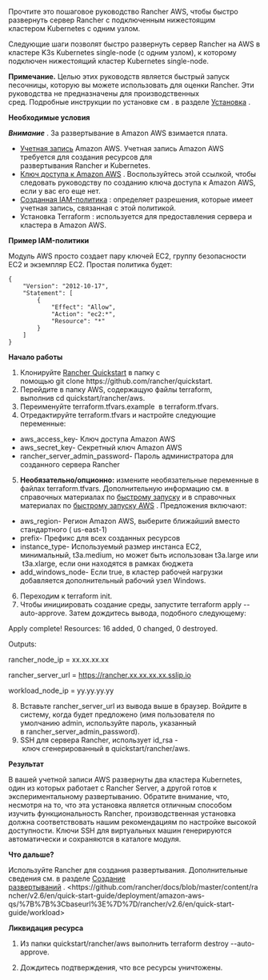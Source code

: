 ﻿


Прочтите это пошаговое руководство Rancher AWS, чтобы быстро развернуть сервер Rancher с подключенным нижестоящим кластером Kubernetes с одним узлом.

Следующие шаги позволят быстро развернуть сервер Rancher на AWS в кластере K3s Kubernetes single-node (с одним узлом), к которому подключен нижестоящий кластер Kubernetes single-node.

**Примечание.** Целью этих руководств является быстрый запуск песочницы, которую вы можете использовать для оценки Rancher. Эти руководства не предназначены для производственных сред. Подробные инструкции по установке см . в разделе [Установка](https://github.com/rancher/docs/blob/master/content/rancher/v2.6/en/quick-start-guide/deployment/amazon-aws-qs/%7B%7B%3Cbaseurl%3E%7D%7D/rancher/v2.6/en/installation "https://github.com/rancher/docs/blob/master/content/rancher/v2.6/en/quick-start-guide/deployment/amazon-aws-qs/%7B%7B%3Cbaseurl%3E%7D%7D/rancher/v2.6/en/installation") .

**Необходимые условия**

***Внимание*** . За развертывание в Amazon AWS взимается плата.

- [Учетная запись](https://aws.amazon.com/account/ "https://aws.amazon.com/account/") Amazon AWS. Учетная запись Amazon AWS требуется для создания ресурсов для развертывания Rancher и Kubernetes.
- [Ключ доступа к Amazon AWS](https://docs.aws.amazon.com/general/latest/gr/managing-aws-access-keys.html "https://docs.aws.amazon.com/general/latest/gr/managing-aws-access-keys.html") . Воспользуйтесь этой ссылкой, чтобы следовать руководству по созданию ключа доступа к Amazon AWS, если у вас его еще нет.
- [Созданная IAM-политика](https://docs.aws.amazon.com/IAM/latest/UserGuide/access_policies_create.html "https://docs.aws.amazon.com/IAM/latest/UserGuide/access_policies_create.html#access_policies_create-start") : определяет разрешения, которые имеет учетная запись, связанная с этой политикой.
- Установка Terraform : используется для предоставления сервера и кластера в Amazon AWS.

**Пример IAM-политики**

Модуль AWS просто создает пару ключей EC2, группу безопасности EC2 и экземпляр EC2. Простая политика будет:
``` 
{
    "Version": "2012-10-17",
    "Statement": [
        {
            "Effect": "Allow",
            "Action": "ec2:*",
            "Resource": "*"
        }
    ]
}
```

**Начало работы**

1. Клонируйте [Rancher Quickstart](https://github.com/rancher/quickstart "https://github.com/rancher/quickstart") в папку с помощью git clone https://github.com/rancher/quickstart.
2. Перейдите в папку AWS, содержащую файлы terraform, выполнив cd quickstart/rancher/aws.
3. Переименуйте terraform.tfvars.example  в terraform.tfvars.
4. Отредактируйте terraform.tfvars и настройте следующие переменные:
- aws\_access\_key- Ключ доступа Amazon AWS
- aws\_secret\_key- Секретный ключ Amazon AWS
- rancher\_server\_admin\_password- Пароль администратора для созданного сервера Rancher
5. **Необязательно/опционно:** измените необязательные переменные в файлах terraform.tfvars. Дополнительную информацию см. в справочных материалах по [быстрому запуску](https://github.com/rancher/quickstart "https://github.com/rancher/quickstart") и в справочных материалах по [быстрому запуску AWS](https://github.com/rancher/quickstart/tree/master/rancher/aws "https://github.com/rancher/quickstart/tree/master/rancher/aws") . Предложения включают:
- aws\_region- Регион Amazon AWS, выберите ближайший вместо стандартного ( us-east-1)
- prefix- Префикс для всех созданных ресурсов
- instance\_type- Используемый размер инстанса EC2, минимальный, t3a.medium, но может быть использован t3a.large или  t3a.xlarge, если они находятся в рамках бюджета
- add\_windows\_node- Если true, в кластер рабочей нагрузки добавляется дополнительный рабочий узел Windows.
6. Переходим к terraform init.
7. Чтобы инициировать создание среды, запустите terraform apply --auto-approve. Затем дождитесь вывода, подобного следующему:



Apply complete! Resources: 16 added, 0 changed, 0 destroyed.


Outputs:

rancher\_node\_ip = xx.xx.xx.xx

rancher\_server\_url = https://rancher.xx.xx.xx.xx.sslip.io

workload\_node\_ip = yy.yy.yy.yy

8. Вставьте rancher\_server\_url из вывода выше в браузер. Войдите в систему, когда будет предложено (имя пользователя по умолчанию admin, используйте пароль, указанный в rancher\_server\_admin\_password).
9. SSH для сервера Rancher, использует id\_rsa - ключ сгенерированный в quickstart/rancher/aws.

**Результат**

В вашей учетной записи AWS развернуты два кластера Kubernetes, один из которых работает с Rancher Server, а другой готов к экспериментальному развертыванию. Обратите внимание, что, несмотря на то, что эта установка является отличным способом изучить функциональность Rancher, производственная установка должна соответствовать нашим рекомендациям по настройке высокой доступности. Ключи SSH для виртуальных машин генерируются автоматически и сохраняются в каталоге модуля.

**Что дальше?**

Используйте Rancher для создания развертывания. Дополнительные сведения см. в разделе [Создание развертываний](https://github.com/rancher/docs/blob/master/content/rancher/v2.6/en/quick-start-guide/deployment/amazon-aws-qs/%7B%7B%3Cbaseurl%3E%7D%7D/rancher/v2.6/en/quick-start-guide/workload "https://github.com/rancher/docs/blob/master/content/rancher/v2.6/en/quick-start-guide/deployment/amazon-aws-qs/%7B%7B%3Cbaseurl%3E%7D%7D/rancher/v2.6/en/quick-start-guide/workload") . <https://github.com/rancher/docs/blob/master/content/rancher/v2.6/en/quick-start-guide/deployment/amazon-aws-qs/%7B%7B%3Cbaseurl%3E%7D%7D/rancher/v2.6/en/quick-start-guide/workload> 

**Ликвидация ресурса**

1. Из папки quickstart/rancher/aws выполнить terraform destroy --auto-approve.

2. Дождитесь подтверждения, что все ресурсы уничтожены.
